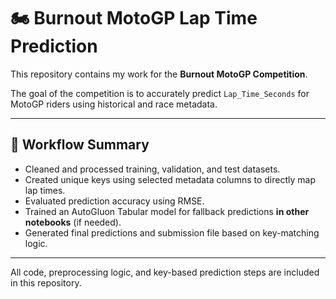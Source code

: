 # 🏍️ Burnout MotoGP Lap Time Prediction

This repository contains my work for the **Burnout MotoGP Competition**.

The goal of the competition is to accurately predict `Lap_Time_Seconds` for MotoGP riders using historical and race metadata.

---

## 🔁 Workflow Summary

- Cleaned and processed training, validation, and test datasets.
- Created unique keys using selected metadata columns to directly map lap times.
- Evaluated prediction accuracy using RMSE.
- Trained an AutoGluon Tabular model for fallback predictions **in other notebooks** (if needed).
- Generated final predictions and submission file based on key-matching logic.

---

All code, preprocessing logic, and key-based prediction steps are included in this repository.
